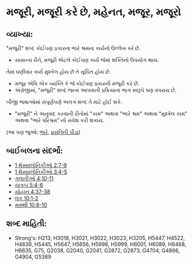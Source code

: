 # મજૂરી, મજૂરી કરે છે, મહેનત, મજૂર, મજૂરો 

## વ્યાખ્યા: 

"મજૂરી" શબ્દ કોઈપણ પ્રકારના ભારે શ્રમના કાર્યનો ઉલ્લેખ કરે છે.

* સામાન્ય રીતે, મજૂરી એટલે કોઈપણ કાર્ય જેમાં શક્તિનો ઉપયોગ થાય.

તેમાં ઘણીવાર કાર્ય મુશ્કેલ હોય છે તે સૂચિત હોય છે.

* મજૂર એવિ એક વ્યક્તિ કે જે કોઈપણ પ્રકારની મજૂરી કરે છે.
* અંગ્રેજીમાં, "મજૂરી" શબ્દ જન્મ આપવાની પ્રક્રિયાના ભાગ સ્વરૂપે પણ વપરાય છે.

બીજી ભાષાઓમાં સંપૂર્ણપણે અલગ શબ્દ તે માટે હોઈ શકે.

* "મજૂરી" ને અનુવાદ કરવાની રીતોમાં "કામ" અથવા "ભારે શ્રમ" અથવા "મુશ્કેલ કામ" અથવા "ભારે પરિશ્રમ" નો સંવેશ કરી શકાય.

(આ પણ જુઓ: [ભારે](../other/hard.md), [પ્રસૂતિની પીડા](../other/laborpains.md))

## બાઈબલના સંદર્ભો: 

* [1 થેસ્સાલોનિકીઓ 2:7-9](rc://gu/tn/help/1th/02/07)
* [1  થેસ્સાલોનિકીઓ 3:4-5](rc://gu/tn/help/1th/03/04)
* [ગલાતીઓ 4:10-11](rc://gu/tn/help/gal/04/10)
* [યાકુબ 5:4-6](rc://gu/tn/help/jas/05/04)
* [યોહાન 4:37-38](rc://gu/tn/help/jhn/04/37)
* [લૂક 10:1-2](rc://gu/tn/help/luk/10/01)
* [માથ્થી 10:8-10](rc://gu/tn/help/mat/10/08)

## શબ્દ માહિતી: 

* Strong's: H213, H3018, H3021, H3022, H3023, H3205, H5447, H4522, H4639, H5445, H5647, H5656, H5998, H5999, H6001, H6089, H6468, H6635, G75, G2038, G2040, G2041, G2872, G2873, G4704, G4866, G4904, G5389
